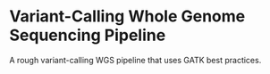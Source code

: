 # Variant-Calling Whole Genome Sequencing Pipeline
A rough variant-calling WGS pipeline that uses GATK best practices.
